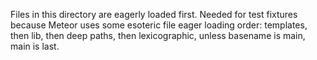 Files in this directory are eagerly loaded first. Needed for test fixtures because
Meteor uses some esoteric file eager loading order: templates, then lib, then
deep paths, then lexicographic, unless basename is main, main is last.
